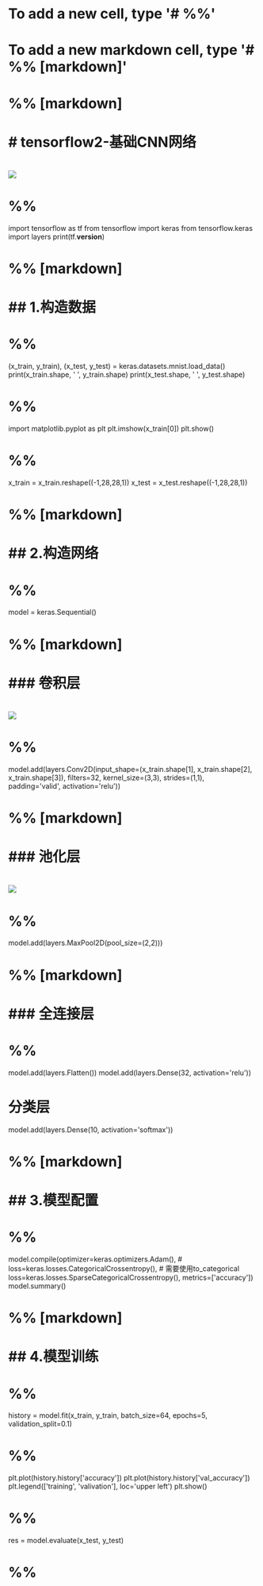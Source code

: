 # To add a new cell, type '# %%'
# To add a new markdown cell, type '# %% [markdown]'
# %% [markdown]
# # tensorflow2-基础CNN网络
# ![](https://adeshpande3.github.io/assets/Cover.png)

# %%
import tensorflow as tf
from tensorflow import keras
from tensorflow.keras import layers
print(tf.__version__)

# %% [markdown]
# ## 1.构造数据

# %%

(x_train, y_train), (x_test, y_test) = keras.datasets.mnist.load_data()
print(x_train.shape, ' ', y_train.shape)
print(x_test.shape, ' ', y_test.shape)


# %%
import matplotlib.pyplot as plt
plt.imshow(x_train[0])
plt.show()


# %%
x_train = x_train.reshape((-1,28,28,1))
x_test = x_test.reshape((-1,28,28,1))

# %% [markdown]
# ## 2.构造网络

# %%
model = keras.Sequential()

# %% [markdown]
# ### 卷积层
# ![](http://cs231n.github.io/assets/cnn/depthcol.jpeg)

# %%
model.add(layers.Conv2D(input_shape=(x_train.shape[1], x_train.shape[2], x_train.shape[3]),
                        filters=32, kernel_size=(3,3), strides=(1,1), padding='valid',
                       activation='relu'))

# %% [markdown]
# ### 池化层
# ![](http://cs231n.github.io/assets/cnn/maxpool.jpeg)

# %%
model.add(layers.MaxPool2D(pool_size=(2,2)))

# %% [markdown]
# ### 全连接层

# %%
model.add(layers.Flatten())
model.add(layers.Dense(32, activation='relu'))
# 分类层
model.add(layers.Dense(10, activation='softmax'))

# %% [markdown]
# ## 3.模型配置

# %%
model.compile(optimizer=keras.optimizers.Adam(),
             # loss=keras.losses.CategoricalCrossentropy(),  # 需要使用to_categorical
             loss=keras.losses.SparseCategoricalCrossentropy(),
              metrics=['accuracy'])
model.summary()

# %% [markdown]
# ## 4.模型训练

# %%
history = model.fit(x_train, y_train, batch_size=64, epochs=5, validation_split=0.1)


# %%
plt.plot(history.history['accuracy'])
plt.plot(history.history['val_accuracy'])
plt.legend(['training', 'valivation'], loc='upper left')
plt.show()


# %%
res = model.evaluate(x_test, y_test)


# %%



